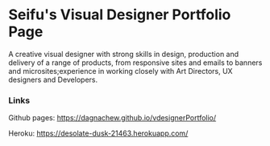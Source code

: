 # Seifu's Visual Designer Portfolio Page

A creative visual designer with strong skills in design, production and delivery of a range of products, from responsive sites and emails to banners and microsites;experience in working closely with Art Directors, UX designers and Developers.


### Links 
Github pages: https://dagnachew.github.io/vdesignerPortfolio/

Heroku: https://desolate-dusk-21463.herokuapp.com/
